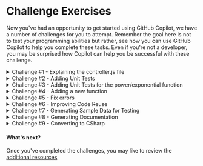 # Challenge Exercises

Now you've had an opportunity to get started using GitHub Copilot, we have a number of challenges for you to attempt. Remember the goal here is not to test your programming abilities but rather, see how you can use GitHub Copilot to help you complete these tasks. Even if you're not a developer, you may be surprised how Copilot can help you be successful with these challenge.

<details>
<summary>Challenge #1 - Explaining the controller.js file</summary>

### Explaining the controller.js file

1. Navigate to the `controller.js` file in your project.

2. Use GitHub Copilot to help you explain the purpose and functionality of the `controller.js` file. Ask Copilot to generate comments or descriptions for different sections of the code.

3. Review the generated explanations and make any necessary edits or additions to ensure clarity and accuracy.

</details>


<details>
<summary>Challenge #2 - Adding Unit Tests</summary>

### Adding Unit Tests

1. Press ```CTRL + ` ``` to open the terminal window in VS Code if it is not already open.

2. Enter ```npm test``` in the terminal window and press **ENTER** to execute the existing unit tests for the Calculator application.

3. Scroll up in the terminal window to see what tests have been executed. You should see tests for Arithmetic validation, Addition, Multiplication and Division. There are no tests for the subtraction function!

4. Open the ```/test/arithmetic.test.js``` file.

5. Scroll down to the line with the comment ```TODO: Challenge #1``` (Around line 96)

6. On the line following the comment, add a new comment to provide context to GitHub Copilot on what you want assistance to do. Try adding this comment ```// add tests for subtraction``` and press ```ENTER``` to generate a suggestion.

7. Accept the suggested line if it looks right by pressing ```TAB``` then ```ENTER```.

8. Continue accepting suggestions line by line to see how many unit tests you can have Copiloit assist you in writing.

9. Once you're happy with a few unit tests, save the file and return to the terminal window. Enter ```npm test``` and press **ENTER** to execute the unit tests again.

**NOTE:** The advanced features currently available in GitHub CopilotX Chat, provide far more sophisticated assistance in writing unit tests, including the ability to write complete test suites for you. At the time of creating this exercise, Copilot Chat was only available as a pre-release experiment.

</details>

<details>
<summary>Challenge #3 - Adding Unit Tests for the power/exponential function</summary>

### Adding Unit Tests for the power/exponential function

1. See if you can now add additional unit tests for the power/exponential function you created in the core exercise.

</details>

<details>
<summary>Challenge #4 - Adding a new function</summary>

### Adding a new function

1. See if you can now add an entirely new function to the calculator using GitHub Copilot to assist you. The previous exercises will help you locate where you want to add code. 

2. Once your function is working, consider adding the necessary unit tests to confirm it's functionality.

</details>

<details>
<summary>Challenge #5 - Fix errors</summary>

### Fix errors
1. Go to the `controller.js` file on line 19, and and a single comma. This will generate a compiler error.
2. Ask Copilot to help you fix the error
</details>

<details>
<summary>Challenge #6 - Improving Code Reuse</summary>

### Improving Code Reuse

1. Navigate to the `controller.js` file in your project.

2. Select the lines between 32 and 42, which contain code that could benefit from better code reuse.

3. Ask Copilot to rewrite the selected code to improve code reuse. Provide a comment to indicate what you want Copilot to do, such as `// Improve code reuse in this section`.

4. Review the generated suggestions and make any necessary edits or additions to ensure the code is refactored for better code reuse.

5. Test the refactored code to ensure it still functions as expected.

</details>

<details>
<summary>Challenge #7 - Generating Sample Data for Testing</summary>

### Generating Sample Data for Testing

1. Navigate to the `controller.js` file in your project.

2. Use GitHub Copilot Chat to generate sample data that can be used for testing. Ask Copilot Chat to provide at least 3 lines of sample data for each test.

3. Review the generated sample data and make any necessary edits or additions to ensure it meets your testing requirements.

</details>

<details>
<summary>Challenge #8 - Generating Documentation</summary>

### Generating Documentation

1. Navigate to the `controller.js` file in your project.

2. Use GitHub Copilot to generate documentation for the `controller.js` file. Ask Copilot to provide comments or descriptions for different sections of the code, explaining the purpose and functionality of each section.

3. Review the generated documentation and make any necessary edits or additions to ensure clarity and accuracy.

4. Repeat the same process for the `index.html` file, generating documentation for different sections of the code.

</details>

<details>
<summary>Challenge #9 - Converting to CSharp</summary>

### Converting to CSharp

1. Navigate to the `controller.js` file in your project.

2. Use GitHub Copilot Chat to assist you in converting the `controller.js` file into CSharp code. Ask Copilot Chat to provide suggestions and guidance on how to rewrite the code in CSharp.

3. Review the generated suggestions and make any necessary edits or additions to ensure the code is correctly converted to CSharp.

</details>

#### What's next?

Once you've completed the challenges, you may like to review the [additional resources](<./4. additional resources.md>)
